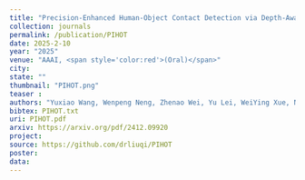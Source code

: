 ```yaml
---
title: "Precision-Enhanced Human-Object Contact Detection via Depth-Aware Perspective Interaction and Object Texture Restoration"
collection: journals
permalink: /publication/PIHOT
date: 2025-2-10
year: "2025"
venue: "AAAI, <span style='color:red'>(Oral)</span>"
city: 
state: ""
thumbnail: "PIHOT.png"
teaser : 
authors: "Yuxiao Wang, Wenpeng Neng, Zhenao Wei, Yu Lei, WeiYing Xue, Nan Zhuang, Yanwu Xu, Xinyu Jiang, Qi Liu*"
bibtex: PIHOT.txt
uri: PIHOT.pdf
arxiv: https://arxiv.org/pdf/2412.09920
project: 
source: https://github.com/drliuqi/PIHOT
poster: 
data:
---
```

